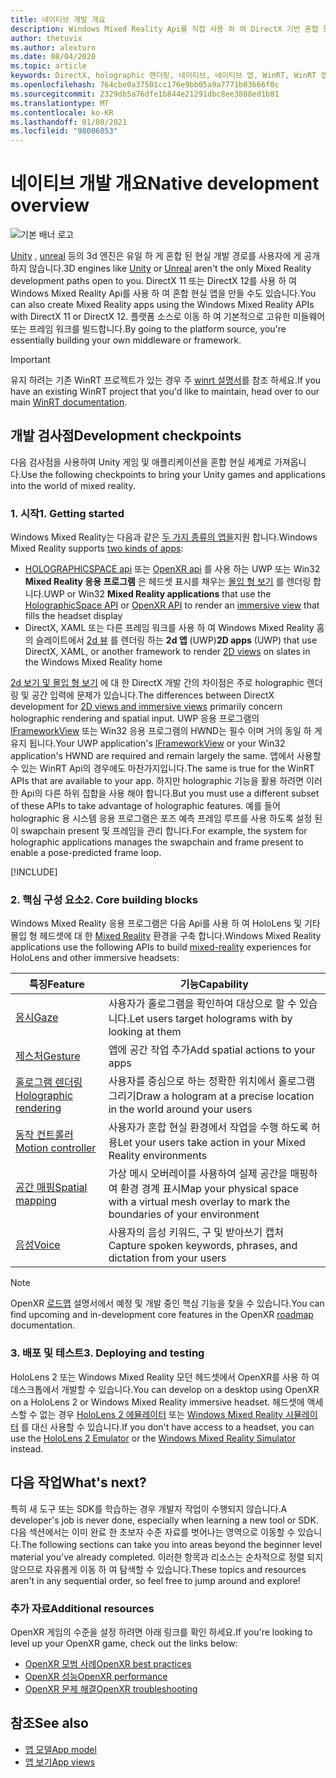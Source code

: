 ```yaml
---
title: 네이티브 개발 개요
description: Windows Mixed Reality Api를 직접 사용 하 여 DirectX 기반 혼합 현실 엔진을 빌드하는 방법에 대해 알아봅니다.
author: thetuvix
ms.author: alexturn
ms.date: 08/04/2020
ms.topic: article
keywords: DirectX, holographic 렌더링, 네이티브, 네이티브 앱, WinRT, WinRT 앱, 플랫폼 Api, 사용자 지정 엔진, 미들웨어, 혼합 현실 헤드셋, windows mixed reality 헤드셋, 가상 현실 헤드셋
ms.openlocfilehash: 764cbe0a37501cc176e9bb05a9a7771b03666f0c
ms.sourcegitcommit: 2329db5a76dfe1b844e21291dbc8ee3888ed1b81
ms.translationtype: MT
ms.contentlocale: ko-KR
ms.lasthandoff: 01/08/2021
ms.locfileid: "98006853"
---
```

# <a name="native-development-overview"></a><span data-ttu-id="5f10b-104">네이티브 개발 개요</span><span class="sxs-lookup"><span data-stu-id="5f10b-104">Native development overview</span></span>

![기본 배너 로고](../images/native_logo_banner.png)

<span data-ttu-id="5f10b-106">[Unity](../unity/unity-development-overview.md) , [unreal](../unreal/unreal-development-overview.md) 등의 3d 엔진은 유일 하 게 혼합 된 현실 개발 경로를 사용자에 게 공개 하지 않습니다.</span><span class="sxs-lookup"><span data-stu-id="5f10b-106">3D engines like [Unity](../unity/unity-development-overview.md) or [Unreal](../unreal/unreal-development-overview.md) aren't the only Mixed Reality development paths open to you.</span></span> <span data-ttu-id="5f10b-107">DirectX 11 또는 DirectX 12를 사용 하 여 Windows Mixed Reality Api를 사용 하 여 혼합 현실 앱을 만들 수도 있습니다.</span><span class="sxs-lookup"><span data-stu-id="5f10b-107">You can also create Mixed Reality apps using the Windows Mixed Reality APIs with DirectX 11 or DirectX 12.</span></span> <span data-ttu-id="5f10b-108">플랫폼 소스로 이동 하 여 기본적으로 고유한 미들웨어 또는 프레임 워크를 빌드합니다.</span><span class="sxs-lookup"><span data-stu-id="5f10b-108">By going to the platform source, you're essentially building your own middleware or framework.</span></span> 

> [!IMPORTANT]
> <span data-ttu-id="5f10b-109">유지 하려는 기존 WinRT 프로젝트가 있는 경우 주 [winrt 설명서](creating-a-holographic-directx-project.md)를 참조 하세요.</span><span class="sxs-lookup"><span data-stu-id="5f10b-109">If you have an existing WinRT project that you'd like to maintain, head over to our main [WinRT documentation](creating-a-holographic-directx-project.md).</span></span> 

## <a name="development-checkpoints"></a><span data-ttu-id="5f10b-110">개발 검사점</span><span class="sxs-lookup"><span data-stu-id="5f10b-110">Development checkpoints</span></span>

<span data-ttu-id="5f10b-111">다음 검사점을 사용하여 Unity 게임 및 애플리케이션을 혼합 현실 세계로 가져옵니다.</span><span class="sxs-lookup"><span data-stu-id="5f10b-111">Use the following checkpoints to bring your Unity games and applications into the world of mixed reality.</span></span>

### <a name="1-getting-started"></a><span data-ttu-id="5f10b-112">1. 시작</span><span class="sxs-lookup"><span data-stu-id="5f10b-112">1. Getting started</span></span>

<span data-ttu-id="5f10b-113">Windows Mixed Reality는 다음과 같은 [두 가지 종류의 앱을](../../design/app-views.md)지원 합니다.</span><span class="sxs-lookup"><span data-stu-id="5f10b-113">Windows Mixed Reality supports [two kinds of apps](../../design/app-views.md):</span></span>
* <span data-ttu-id="5f10b-114">[HOLOGRAPHICSPACE api](getting-a-holographicspace.md) 또는 [OpenXR api](openxr.md) 를 사용 하는 UWP 또는 Win32 **Mixed Reality 응용 프로그램** 은 헤드셋 표시를 채우는 [몰입 형 보기](../../design/app-views.md) 를 렌더링 합니다.</span><span class="sxs-lookup"><span data-stu-id="5f10b-114">UWP or Win32 **Mixed Reality applications** that use the [HolographicSpace API](getting-a-holographicspace.md) or [OpenXR API](openxr.md) to render an [immersive view](../../design/app-views.md) that fills the headset display</span></span>
* <span data-ttu-id="5f10b-115">DirectX, XAML 또는 다른 프레임 워크를 사용 하 여 Windows Mixed Reality 홈의 슬레이트에서 [2d 뷰](../../design/app-views.md#2d-views) 를 렌더링 하는 **2d 앱** (UWP)</span><span class="sxs-lookup"><span data-stu-id="5f10b-115">**2D apps** (UWP) that use DirectX, XAML, or another framework to render [2D views](../../design/app-views.md#2d-views) on slates in the Windows Mixed Reality home</span></span>

<span data-ttu-id="5f10b-116">[2d 보기 및 몰입 형 보기](../../design/app-views.md) 에 대 한 DirectX 개발 간의 차이점은 주로 holographic 렌더링 및 공간 입력에 문제가 있습니다.</span><span class="sxs-lookup"><span data-stu-id="5f10b-116">The differences between DirectX development for [2D views and immersive views](../../design/app-views.md) primarily concern holographic rendering and spatial input.</span></span> <span data-ttu-id="5f10b-117">UWP 응용 프로그램의 [IFrameworkView](https://msdn.microsoft.com/library/windows/apps/windows.applicationmodel.core.iframeworkview.aspx) 또는 Win32 응용 프로그램의 HWND는 필수 이며 거의 동일 하 게 유지 됩니다.</span><span class="sxs-lookup"><span data-stu-id="5f10b-117">Your UWP application's [IFrameworkView](https://msdn.microsoft.com/library/windows/apps/windows.applicationmodel.core.iframeworkview.aspx) or your Win32 application's HWND are required and remain largely the same.</span></span> <span data-ttu-id="5f10b-118">앱에서 사용할 수 있는 WinRT Api의 경우에도 마찬가지입니다.</span><span class="sxs-lookup"><span data-stu-id="5f10b-118">The same is true for the WinRT APIs that are available to your app.</span></span> <span data-ttu-id="5f10b-119">하지만 holographic 기능을 활용 하려면 이러한 Api의 다른 하위 집합을 사용 해야 합니다.</span><span class="sxs-lookup"><span data-stu-id="5f10b-119">But you must use a different subset of these APIs to take advantage of holographic features.</span></span> <span data-ttu-id="5f10b-120">예를 들어 holographic 용 시스템 응용 프로그램은 포즈 예측 프레임 루프를 사용 하도록 설정 된이 swapchain present 및 프레임을 관리 합니다.</span><span class="sxs-lookup"><span data-stu-id="5f10b-120">For example, the system for holographic applications manages the swapchain and frame present to enable a pose-predicted frame loop.</span></span>

[!INCLUDE[](../includes/native-getting-started.md)]

### <a name="2-core-building-blocks"></a><span data-ttu-id="5f10b-121">2. 핵심 구성 요소</span><span class="sxs-lookup"><span data-stu-id="5f10b-121">2. Core building blocks</span></span>

<span data-ttu-id="5f10b-122">Windows Mixed Reality 응용 프로그램은 다음 Api를 사용 하 여 HoloLens 및 기타 몰입 형 헤드셋에 대 한 [Mixed Reality](../../discover/mixed-reality.md) 환경을 구축 합니다.</span><span class="sxs-lookup"><span data-stu-id="5f10b-122">Windows Mixed Reality applications use the following APIs to build [mixed-reality](../../discover/mixed-reality.md) experiences for HoloLens and other immersive headsets:</span></span>

|  <span data-ttu-id="5f10b-123">특징</span><span class="sxs-lookup"><span data-stu-id="5f10b-123">Feature</span></span>  |  <span data-ttu-id="5f10b-124">기능</span><span class="sxs-lookup"><span data-stu-id="5f10b-124">Capability</span></span>  |
| --- | --- |
| [<span data-ttu-id="5f10b-125">응시</span><span class="sxs-lookup"><span data-stu-id="5f10b-125">Gaze</span></span>](../../design/gaze-and-commit.md) | <span data-ttu-id="5f10b-126">사용자가 홀로그램을 확인하여 대상으로 할 수 있습니다.</span><span class="sxs-lookup"><span data-stu-id="5f10b-126">Let users target holograms with by looking at them</span></span> |
| [<span data-ttu-id="5f10b-127">제스처</span><span class="sxs-lookup"><span data-stu-id="5f10b-127">Gesture</span></span>](../../design/gaze-and-commit.md#composite-gestures) | <span data-ttu-id="5f10b-128">앱에 공간 작업 추가</span><span class="sxs-lookup"><span data-stu-id="5f10b-128">Add spatial actions to your apps</span></span> |
| [<span data-ttu-id="5f10b-129">홀로그램 렌더링</span><span class="sxs-lookup"><span data-stu-id="5f10b-129">Holographic rendering</span></span>](../platform-capabilities-and-apis/rendering.md) | <span data-ttu-id="5f10b-130">사용자를 중심으로 하는 정확한 위치에서 홀로그램 그리기</span><span class="sxs-lookup"><span data-stu-id="5f10b-130">Draw a hologram at a precise location in the world around your users</span></span> |
| [<span data-ttu-id="5f10b-131">동작 컨트롤러</span><span class="sxs-lookup"><span data-stu-id="5f10b-131">Motion controller</span></span>](../../design/motion-controllers.md) | <span data-ttu-id="5f10b-132">사용자가 혼합 현실 환경에서 작업을 수행 하도록 허용</span><span class="sxs-lookup"><span data-stu-id="5f10b-132">Let your users take action in your Mixed Reality environments</span></span> |
| [<span data-ttu-id="5f10b-133">공간 매핑</span><span class="sxs-lookup"><span data-stu-id="5f10b-133">Spatial mapping</span></span>](../../design/spatial-mapping.md) | <span data-ttu-id="5f10b-134">가상 메시 오버레이를 사용하여 실제 공간을 매핑하여 환경 경계 표시</span><span class="sxs-lookup"><span data-stu-id="5f10b-134">Map your physical space with a virtual mesh overlay to mark the boundaries of your environment</span></span> |
| [<span data-ttu-id="5f10b-135">음성</span><span class="sxs-lookup"><span data-stu-id="5f10b-135">Voice</span></span>](../../design/voice-input.md) | <span data-ttu-id="5f10b-136">사용자의 음성 키워드, 구 및 받아쓰기 캡처</span><span class="sxs-lookup"><span data-stu-id="5f10b-136">Capture spoken keywords, phrases, and dictation from your users</span></span> |
 
> [!NOTE]
> <span data-ttu-id="5f10b-137">OpenXR [로드맵](openxr.md#roadmap) 설명서에서 예정 및 개발 중인 핵심 기능을 찾을 수 있습니다.</span><span class="sxs-lookup"><span data-stu-id="5f10b-137">You can find upcoming and in-development core features in the OpenXR [roadmap](openxr.md#roadmap) documentation.</span></span>

### <a name="3-deploying-and-testing"></a><span data-ttu-id="5f10b-138">3. 배포 및 테스트</span><span class="sxs-lookup"><span data-stu-id="5f10b-138">3. Deploying and testing</span></span>

<span data-ttu-id="5f10b-139">HoloLens 2 또는 Windows Mixed Reality 모던 헤드셋에서 OpenXR를 사용 하 여 데스크톱에서 개발할 수 있습니다.</span><span class="sxs-lookup"><span data-stu-id="5f10b-139">You can develop on a desktop using OpenXR on a HoloLens 2 or Windows Mixed Reality immersive headset.</span></span>  <span data-ttu-id="5f10b-140">헤드셋에 액세스할 수 없는 경우 [HoloLens 2 에뮬레이터](../platform-capabilities-and-apis/using-the-hololens-emulator.md) 또는 [Windows Mixed Reality 시뮬레이터](../platform-capabilities-and-apis/using-the-windows-mixed-reality-simulator.md) 를 대신 사용할 수 있습니다.</span><span class="sxs-lookup"><span data-stu-id="5f10b-140">If you don't have access to a headset, you can use the [HoloLens 2 Emulator](../platform-capabilities-and-apis/using-the-hololens-emulator.md) or the [Windows Mixed Reality Simulator](../platform-capabilities-and-apis/using-the-windows-mixed-reality-simulator.md) instead.</span></span>

## <a name="whats-next"></a><span data-ttu-id="5f10b-141">다음 작업</span><span class="sxs-lookup"><span data-stu-id="5f10b-141">What's next?</span></span>

<span data-ttu-id="5f10b-142">특히 새 도구 또는 SDK를 학습하는 경우 개발자 작업이 수행되지 않습니다.</span><span class="sxs-lookup"><span data-stu-id="5f10b-142">A developer's job is never done, especially when learning a new tool or SDK.</span></span> <span data-ttu-id="5f10b-143">다음 섹션에서는 이미 완료 한 초보자 수준 자료를 벗어나는 영역으로 이동할 수 있습니다.</span><span class="sxs-lookup"><span data-stu-id="5f10b-143">The following sections can take you into areas beyond the beginner level material you've already completed.</span></span> <span data-ttu-id="5f10b-144">이러한 항목과 리소스는 순차적으로 정렬 되지 않으므로 자유롭게 이동 하 여 탐색할 수 있습니다.</span><span class="sxs-lookup"><span data-stu-id="5f10b-144">These topics and resources aren't in any sequential order, so feel free to jump around and explore!</span></span>

### <a name="additional-resources"></a><span data-ttu-id="5f10b-145">추가 자료</span><span class="sxs-lookup"><span data-stu-id="5f10b-145">Additional resources</span></span>

<span data-ttu-id="5f10b-146">OpenXR 게임의 수준을 설정 하려면 아래 링크를 확인 하세요.</span><span class="sxs-lookup"><span data-stu-id="5f10b-146">If you're looking to level up your OpenXR game, check out the links below:</span></span>

* [<span data-ttu-id="5f10b-147">OpenXR 모범 사례</span><span class="sxs-lookup"><span data-stu-id="5f10b-147">OpenXR best practices</span></span>](openxr-best-practices.md)
* [<span data-ttu-id="5f10b-148">OpenXR 성능</span><span class="sxs-lookup"><span data-stu-id="5f10b-148">OpenXR performance</span></span>](openxr-performance.md)
* [<span data-ttu-id="5f10b-149">OpenXR 문제 해결</span><span class="sxs-lookup"><span data-stu-id="5f10b-149">OpenXR troubleshooting</span></span>](openxr-troubleshooting.md)

## <a name="see-also"></a><span data-ttu-id="5f10b-150">참조</span><span class="sxs-lookup"><span data-stu-id="5f10b-150">See also</span></span>
* [<span data-ttu-id="5f10b-151">앱 모델</span><span class="sxs-lookup"><span data-stu-id="5f10b-151">App model</span></span>](../../design/app-model.md)
* [<span data-ttu-id="5f10b-152">앱 보기</span><span class="sxs-lookup"><span data-stu-id="5f10b-152">App views</span></span>](../../design/app-views.md)
